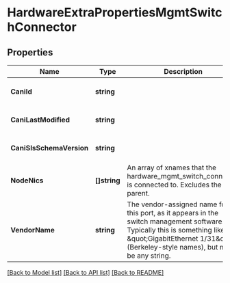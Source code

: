 # HardwareExtraPropertiesMgmtSwitchConnector

## Properties
Name | Type | Description | Notes
------------ | ------------- | ------------- | -------------
**CaniId** | **string** |  | [optional] [default to null]
**CaniLastModified** | **string** |  | [optional] [default to null]
**CaniSlsSchemaVersion** | **string** |  | [optional] [default to null]
**NodeNics** | **[]string** | An array of xnames that the hardware_mgmt_switch_connector is connected to.  Excludes the parent. | [default to null]
**VendorName** | **string** | The vendor-assigned name for this port, as it appears in the switch management software.  Typically this is something like \&quot;GigabitEthernet 1/31\&quot; (Berkeley-style names), but may be any string. | [optional] [default to null]

[[Back to Model list]](../README.md#documentation-for-models) [[Back to API list]](../README.md#documentation-for-api-endpoints) [[Back to README]](../README.md)


